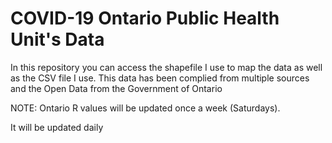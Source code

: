 # COVID-19 Ontario Public Health Unit's Data
In this repository you can access the shapefile I use to map the data as well as the CSV file I use.
This data has been complied from multiple sources and the Open Data from the Government of Ontario

NOTE:
Ontario R values will be updated once a week (Saturdays).

It will be updated daily


